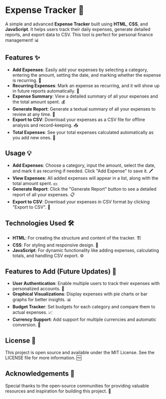 # Expense Tracker 💸

A simple and advanced **Expense Tracker** built using **HTML**, **CSS**, and **JavaScript**. It helps users track their daily expenses, generate detailed reports, and export data to CSV. This tool is perfect for personal finance management! 📊

## Features ✨

- **Add Expenses**: Easily add your expenses by selecting a category, entering the amount, setting the date, and marking whether the expense is recurring. 📝
- **Recurring Expenses**: Mark an expense as recurring, and it will show up in future reports automatically. 🔄
- **Expense Summary**: View a detailed summary of all your expenses and the total amount spent. 💰
- **Generate Report**: Generate a textual summary of all your expenses to review at any time. 📑
- **Export to CSV**: Download your expenses as a CSV file for offline analysis and record-keeping. 📥
- **Total Expenses**: See your total expenses calculated automatically as you add new ones. 🔢

## Usage 💡

- **Add Expenses**: Choose a category, input the amount, select the date, and mark it as recurring if needed. Click "Add Expense" to save it. 🖊️
- **View Expenses**: All added expenses will appear in a list, along with the total amount spent. 💵
- **Generate Report**: Click the "Generate Report" button to see a detailed report of all your expenses. 📋
- **Export to CSV**: Download your expenses in CSV format by clicking "Export to CSV". 🔽

## Technologies Used 🛠️

- **HTML**: For creating the structure and content of the tracker. 🏗️
- **CSS**: For styling and responsive design. 🎨
- **JavaScript**: For dynamic functionality like adding expenses, calculating totals, and handling CSV export. ⚙️

## Features to Add (Future Updates) 🚧

- **User Authentication**: Enable multiple users to track their expenses with personalized accounts. 🔑
- **Graphical Visualizations**: Display expenses with pie charts or bar graphs for better insights. 📊
- **Budget Tracker**: Set budgets for each category and compare them to actual expenses. 📈
- **Currency Support**: Add support for multiple currencies and automatic conversion. 💱

## License 📄

This project is open source and available under the MIT License. See the LICENSE file for more information. 🆓

## Acknowledgements 🙏

Special thanks to the open-source communities for providing valuable resources and inspiration for building this project. 💖
